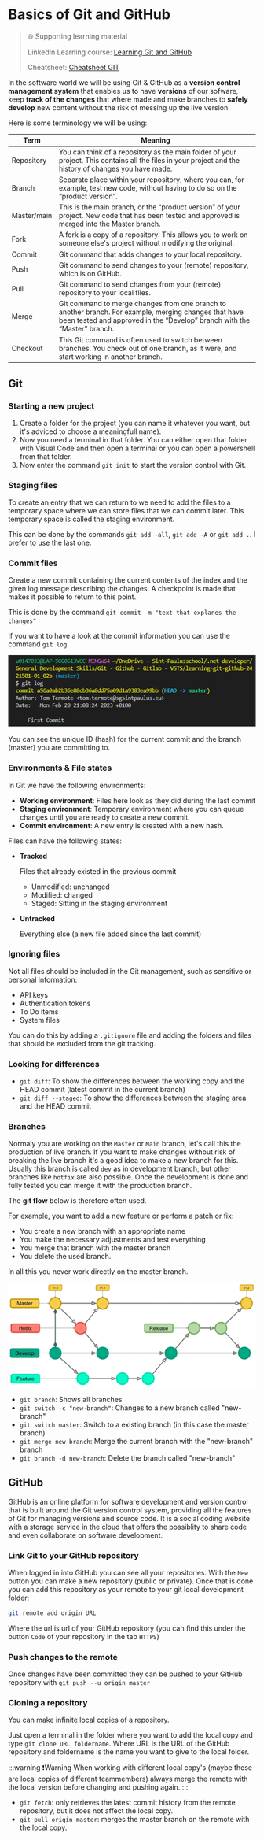 # Basics of Git and GitHub

> 🌐 Supporting learning material
>
> LinkedIn Learning course: [Learning Git and GitHub](https://www.linkedin.com/learning/learning-git-and-github-14213624/travel-the-multiverse-with-git-and-github)
>
> Cheatsheet: [Cheatsheet GIT](/files/github-git-cheat-sheet.pdf)

In the software world we will be using Git & GitHub as a **version control management system** that enables us to have **versions** of our sofware, keep **track of the changes** that where made and make branches to **safely develop** new content without the risk of messing up the live version.

Here is some terminology we will be using:

| **Term** | **Meaning** |
|------|------|
|  Repository    |    You can think of a repository as the main folder of your project. This contains all the files in your project and the history of changes you have made.  |
|  Branch    |  Separate place within your repository, where you can, for example, test new code, without having to do so on the “product version”.    |
|  Master/main    |  This is the main branch, or the “product version” of your project. New code that has been tested and approved is merged into the Master branch.    |
|  Fork    | A fork is a copy of a repository. This allows you to work on someone else's project without modifying the original.     |
|  Commit    | Git command that adds changes to your local repository.     |
|  Push    |  Git command to send changes to your (remote) repository, which is on GitHub.   |
|  Pull    |   Git command to send changes from your (remote) repository to your local files.   |
|  Merge    |  Git command to merge changes from one branch to another branch. For example, merging changes that have been tested and approved in the “Develop” branch with the “Master” branch.    |
|  Checkout    |  This Git command is often used to switch between branches. You check out of one branch, as it were, and start working in another branch.   |

## Git

### Starting a new project

1. Create a folder for the project (you can name it whatever you want, but it's adviced to choose a meaningfull name).
2. Now you need a terminal in that folder. You can either open that folder with Visual Code and then open a terminal or you can open a powershell from that folder.
3. Now enter the command `git init` to start the version control with Git.

### Staging files

To create an entry that we can return to we need to add the files to a temporary space where we can store files that we can commit later. This temporary space is called the staging environment.

This can be done by the commands `git add -all`, `git add -A` or `git add .`. I prefer to use the last one.

### Commit files

Create a new commit containing the current contents of the index and the given log message describing the changes. A checkpoint is made that makes it possible to return to this point.

This is done by the command `git commit -m "text that explanes the changes"`

If you want to have a look at the commit information you can use the command `git log`.

![IMAGE](./images/Afbeelding1.png)

You can see the unique ID (hash) for the current commit and the branch (master) you are committing to.

### Environments & File states

In Git we have the following environments:
* **Working environment**: Files here look as they did during the last commit
* **Staging environment**: Temporary environment where you can queue changes until you are ready to create a new commit.
* **Commit environment**: A new entry is created with a new hash. 

Files can have the following states:

* **Tracked**
    
    Files that already existed in the previous commit
    * Unmodified: unchanged
    * Modified: changed
    * Staged: Sitting in the staging environment
* **Untracked**
    
    Everything else (a new file added since the last commit)

### Ignoring files

Not all files should be included in the Git management, such as sensitive or personal information:
* API keys
* Authentication tokens
* To Do items
* System files

You can do this by adding a `.gitignore` file and adding the folders and files that should be excluded from the git tracking.

### Looking for differences

* `git diff`: To show the differences between the working copy and the HEAD commit (latest commit in the current branch)
* `git diff --staged`: To show the differences between the staging area and the HEAD commit

### Branches

Normaly you are working on the `Master` or `Main` branch, let's call this the production of live branch.
If you want to make changes without risk of breaking the live branch it's a good idea to make a new branch for this.
Usually this branch is called `dev` as in development branch, but other branches like `hotfix` are also possible.
Once the development is done and fully tested you can merge it with the production branch.

The **git flow** below is therefore often used.

For example, you want to add a new feature or perform a patch or fix:

* You create a new branch with an appropriate name
* You make the necessary adjustments and test everything
* You merge that branch with the master branch
* You delete the used branch.

In all this you never work directly on the master branch.

![IMAGE](./images/Afbeelding2.png)

* `git branch`: Shows all branches
* `git switch -c "new-branch"`: Changes to a new branch called "new-branch"
* `git switch master`: Switch to a existing branch (in this case the master branch)
* `git merge new-branch`: Merge the current branch with the "new-branch" branch
* `git branch -d new-branch`: Delete the branch called "new-branch"
  

## GitHub

GitHub is an online platform for software development and version control that is built around the Git version control system, providing all the features of Git for managing versions and source code.
It is a social coding website with a storage service in the cloud that offers the possiblity to share code and even collaborate on software development.

### Link Git to your GitHub repository

When logged in into GitHub you can see all your repositories. With the `New` button you can make a new repository (public or private).
Once that is done you can add this repository as your remote to your git local development folder:

```bash
git remote add origin URL
```

Where the url is url of your GitHub repository (you can find this under the button `Code` of your repository in the tab `HTTPS`)

### Push changes to the remote 

Once changes have been committed they can be pushed to your GitHub repository with `git push --u origin master`

### Cloning a repository

You can make infinite local copies of a repository.

Just open a terminal in the folder where you want to add the local copy and type `git clone URL foldername`. 
Where URL is the URL of the GitHub repository and foldername is the name you want to give to the local folder.

:::warning ❗Warning
When working with different local copy's (maybe these are local copies of different teammembers) always merge the remote with the local version before changing and pushing again.
:::

* `git fetch`: only retrieves the latest commit history from the remote repository, but it does not affect the local copy.
* `git pull origin master`: merges the master branch on the remote with the local copy.



